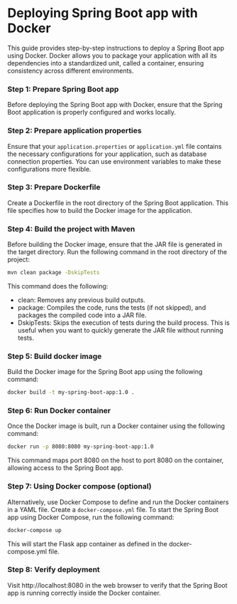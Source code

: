 # Deploying Spring Boot app with Docker

This guide provides step-by-step instructions to deploy a Spring Boot app using Docker. Docker allows you to package your application with all its dependencies into a standardized unit, called a container, ensuring consistency across different environments.

### Step 1: Prepare Spring Boot app
Before deploying the Spring Boot app with Docker, ensure that the Spring Boot application is properly configured and works locally.

### Step 2: Prepare application properties
Ensure that your `application.properties` or `application.yml` file contains the necessary configurations for your application, such as database connection properties. You can use environment variables to make these configurations more flexible.

### Step 3: Prepare Dockerfile
Create a Dockerfile in the root directory of the Spring Boot application. This file specifies how to build the Docker image for the application.

### Step 4: Build the project with Maven
Before building the Docker image, ensure that the JAR file is generated in the target directory. Run the following command in the root directory of the project:

```bash
mvn clean package -DskipTests
```
This command does the following:
- clean: Removes any previous build outputs.
- package: Compiles the code, runs the tests (if not skipped), and packages the compiled code into a JAR file.
- DskipTests: Skips the execution of tests during the build process. This is useful when you want to quickly generate the JAR file without running tests.

### Step 5: Build docker image
Build the Docker image for the Spring Boot app using the following command:

```bash
docker build -t my-spring-boot-app:1.0 .
```

### Step 6: Run Docker container
Once the Docker image is built, run a Docker container using the following command:

```bash
docker run -p 8080:8080 my-spring-boot-app:1.0
```

This command maps port 8080 on the host to port 8080 on the container, allowing access to the Spring Boot app.

### Step 7: Using Docker compose (optional)
Alternatively, use Docker Compose to define and run the Docker containers in a YAML file. Create a `docker-compose.yml` file. To start the Spring Boot app using Docker Compose, run the following command:

```bash
docker-compose up
```

This will start the Flask app container as defined in the docker-compose.yml file.

### Step 8: Verify deployment
Visit http://localhost:8080 in the web browser to verify that the Spring Boot app is running correctly inside the Docker container.
